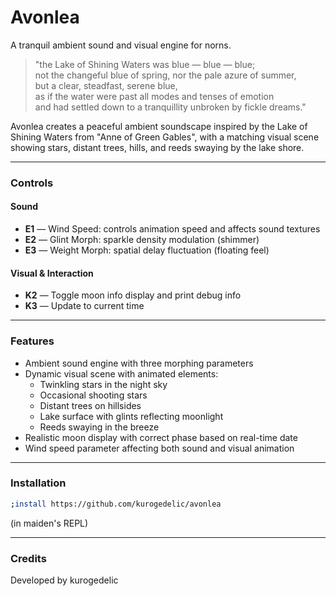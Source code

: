 # Avonlea

A tranquil ambient sound and visual engine for norns.

> "the Lake of Shining Waters was blue — blue — blue;  
> not the changeful blue of spring, nor the pale azure of summer,  
> but a clear, steadfast, serene blue,  
> as if the water were past all modes and tenses of emotion  
> and had settled down to a tranquillity unbroken by fickle dreams."

Avonlea creates a peaceful ambient soundscape inspired by the Lake of Shining Waters from "Anne of Green Gables", with a matching visual scene showing stars, distant trees, hills, and reeds swaying by the lake shore.

---

### Controls

#### Sound
- **E1** — Wind Speed: controls animation speed and affects sound textures
- **E2** — Glint Morph: sparkle density modulation (shimmer)
- **E3** — Weight Morph: spatial delay fluctuation (floating feel)

#### Visual & Interaction
- **K2** — Toggle moon info display and print debug info
- **K3** — Update to current time

---

### Features
- Ambient sound engine with three morphing parameters
- Dynamic visual scene with animated elements:
  - Twinkling stars in the night sky
  - Occasional shooting stars
  - Distant trees on hillsides
  - Lake surface with glints reflecting moonlight
  - Reeds swaying in the breeze
- Realistic moon display with correct phase based on real-time date
- Wind speed parameter affecting both sound and visual animation

---

### Installation

```bash
;install https://github.com/kurogedelic/avonlea
```

(in maiden's REPL)

---

### Credits
Developed by kurogedelic